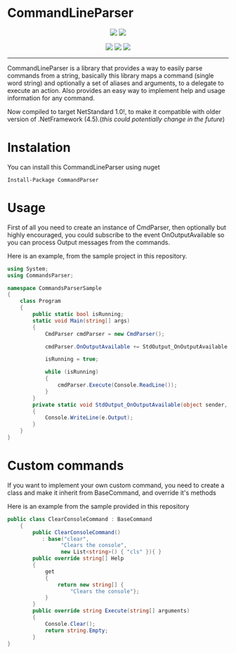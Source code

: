 # CommandLineParser

<p align="center">
  <img src="https://img.shields.io/github/issues/Jim-Dev/CommandLineParser.svg">
  <img src="https://img.shields.io/github/license/Jim-Dev/CommandLineParser.svg">
</p>
<p align="center">
  <img src="https://img.shields.io/badge/.Net%20Standard-1.0-brightgreen.svg">
  <img src="https://img.shields.io/badge/.Net%20Core-1.0-brightgreen.svg">
  <img src="https://img.shields.io/badge/.Net%20Framework-4.5-brightgreen.svg">
</p>

---
CommandLineParser is a library that provides a way to easily parse commands from a string, basically this library maps a command (single word string) and optionally a set of aliases and arguments, to a delegate to execute an action.
Also provides an easy way to implement help and usage information for any command.

Now compiled to target NetStandard 1.0!, to make it compatible with older version of .NetFramework (4.5).(*this could potentially change in the future*)

# Instalation
You can install this CommandLineParser using nuget
```batch
Install-Package CommandParser
```
# Usage
First of all you need to create an instance of CmdParser, then optionally but highly encouraged, you could subscribe to the event OnOutputAvailable so you can process Output messages from the commands.

Here is an example, from the sample project in this repository.

```C#
using System;
using CommandsParser;

namespace CommandsParserSample
{
    class Program
    {
        public static bool isRunning;
        static void Main(string[] args)
        {
            CmdParser cmdParser = new CmdParser();

            cmdParser.OnOutputAvailable += StdOutput_OnOutputAvailable;

            isRunning = true;

            while (isRunning)
            {
                cmdParser.Execute(Console.ReadLine());
            }
        }
        private static void StdOutput_OnOutputAvailable(object sender, CommandsParser.Events.StdOutputAvailableEventArgs e)
        {
            Console.WriteLine(e.Output);
        }
    }
}
```

# Custom commands

If you want to implement your own custom command, you need to create a class and make it inherit from BaseCommand, and override it's methods

Here is an example from the sample provided in this repository

```C#
public class ClearConsoleCommand : BaseCommand
    {
        public ClearConsoleCommand()
           : base("clear",
                 "Clears the console",
                 new List<string>() { "cls" }){ }
        public override string[] Help
        {
            get
            {
                return new string[] {
                    "Clears the console"};
            }
        }
        public override string Execute(string[] arguments)
        {
            Console.Clear();
            return string.Empty;
        }
}
```
